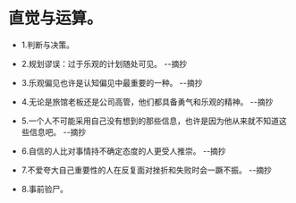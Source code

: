 # 直觉与运算。

- 1.判断与决策。

- 2.规划谬误：过于乐观的计划随处可见。 --摘抄

- 3.乐观偏见也许是认知偏见中最重要的一种。 --摘抄

- 4.无论是旅馆老板还是公司高管，他们都具备勇气和乐观的精神。 --摘抄

- 5.一个人不可能采用自己没有想到的那些信息，也许是因为他从来就不知道这些信息吧。 --摘抄

- 6.自信的人比对事情持不确定态度的人更受人推崇。 --摘抄

- 7.不爱夸大自己重要性的人在反复面对挫折和失败时会一蹶不振。 --摘抄

- 8.事前验尸。
